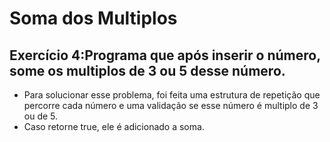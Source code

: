 # Soma dos Multiplos
## Exercício 4:Programa que após inserir o número, some os multiplos de 3 ou 5 desse número. 
- Para solucionar esse problema, foi feita uma estrutura de repetição que percorre cada número e uma validação se esse número é multiplo de 3 ou de 5.
- Caso retorne true, ele é adicionado a soma.
